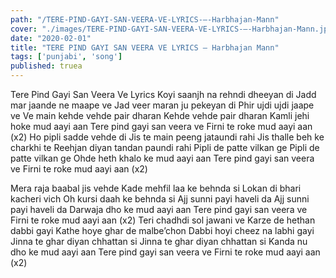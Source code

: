 ```yaml
---
path: "/TERE-PIND-GAYI-SAN-VEERA-VE-LYRICS-–-Harbhajan-Mann"
cover: "./images/TERE-PIND-GAYI-SAN-VEERA-VE-LYRICS-–-Harbhajan-Mann.jpg"
date: "2020-02-01"
title: "TERE PIND GAYI SAN VEERA VE LYRICS – Harbhajan Mann"
tags: ['punjabi', 'song']
published: truea
---
```


Tere Pind Gayi San Veera Ve Lyrics
Koyi saanjh na rehndi dheeyan di
Jadd mar jaande ne maape ve
Jad veer maran ju pekeyan di
Phir ujdi ujdi jaape ve
Ve main kehde vehde pair dharan
Kehde vehde pair dharan
Kamli jehi hoke mud aayi aan
Tere pind gayi san veera ve
Firni te roke mud aayi aan (x2)
Ho pipli sadde vehde di
Jis te main peeng jataundi rahi
Jis thalle beh ke charkhi te
Reehjan diyan tandan paundi rahi
Pipli de patte vilkan ge
Pipli de patte vilkan ge
Ohde heth khalo ke mud aayi aan
Tere pind gayi san veera ve
Firni te roke mud aayi aan (x2)






Mera raja baabal jis vehde
Kade mehfil laa ke behnda si
Lokan di bhari kacheri vich
Oh kursi daah ke behnda si
Ajj sunni payi haveli da
Ajj sunni payi haveli da
Darwaja dho ke mud aayi aan
Tere pind gayi san veera ve
Firni te roke mud aayi aan (x2)
Teri chadhdi sol jawani ve
Karze de hethan dabbi gayi
Kathe hoye ghar de malbe’chon
Dabbi hoyi cheez na labhi gayi
Jinna te ghar diyan chhattan si
Jinna te ghar diyan chhattan si
Kanda nu dho ke mud aayi aan
Tere pind gayi san veera ve
Firni te roke mud aayi aan (x2)
